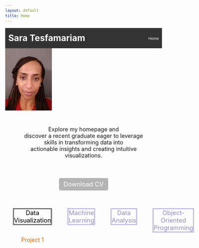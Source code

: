 ```yaml
---
layout: default
title: Home
---
```

<link rel="stylesheet" href="style.css">

<div style="display: flex; justify-content: space-between; align-items: center; padding: 10px; background-color: #333; color: white;">
    <h1 style="margin: 0;">Sara Tesfamariam</h1>
    <ul style="list-style: none; margin: 2; padding: 0; display: flex; gap: 15px;">
        <li><a href="index.md" style="color: white; text-decoration: none; font-size: 12px;">Home</a></li>
    </ul>
</div>

  <div style="background:   url('https://github.com/tes2sara/sara_tesfamariam/blob/main/IMG_1458.jpg?raw=true') no-repeat center center/cover; padding: 0px 0px; color: white; text-align: center;">
    <div style="display: flex; align-items: center;">
  <img src="https://github.com/tes2sara/sara_tesfamariam/blob/main/Profile.jpg?raw=true" alt="Profile Picture" style="height: 200px; width:150px; boarder-radius:50%; margin-right: 20px;">
      <div style="display: flex; flex-direction: column; justify-content: center; padding-top: 30px;">
    <p style="font-size: 13px; margin: 0;">Aspiring Data Scientist</p>
      </div>
    </div>
  </div>


<p style="text-align: center; font-size: 18px; margin: 0; padding: 50px;">Explore my homepage and <br> discover a recent graduate eager to leverage skills in transforming data into <br> actionable insights and creating intuitive visualizations.</p>

<div style="text-align: center; margin: 20px 0;">
    <a href="CV.pdf" download="Sara_CV.pdf" style="padding: 8px 15px; background-color: #b4b4b4; color: white; text-decoration: none; border-radius: 5px; font-size: 20px;">Download CV</a>
</div>

<div style="display:flex; justify-content: space-around; margin: 20px 0;">
    <div style="flex:1; padding:25px; text-align:center;">
        <p style="color:black; border-style:double; font-size: 20px;">Data Visualization</p>
       <br> <a href="https://github.com/tes2sara/Project-1" style="color:#e66101; text-decoration:none; font-size: 18px;">Project 1</a>
    </div>
    <div style="flex: 1; padding: 25px; text-align: center;">
        <p style="color: #998ec3; border-style:double; font-size: 20px;">Machine Learning</p>
    </div>
    <div style="flex: 1; padding: 25px; text-align: center;">
        <p style="color: #998ec3; border-style:double; font-size: 20px;">Data Analysis</p>
    </div>
    <div style="flex:1; padding:25px; text-align:center;">
       <p style="color: #998ec3; border-style:double; font-size:20px;">Object-Oriented Programming</p> 
        </div>
</div>

  






